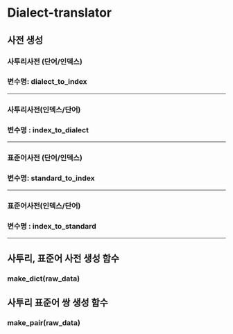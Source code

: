 # Dialect-translator

## 사전 생성

### 사투리사전 (단어/인덱스)
### 변수명: dialect_to_index

---

### 사투리사전(인덱스/단어)
### 변수명 : index_to_dialect
---
### 표준어사전 (단어/인덱스)
### 변수명: standard_to_index
---
### 표준어사전(인덱스/단어)
### 변수명 : index_to_standard
---
## 사투리, 표준어 사전 생성 함수
  ### make_dict(raw_data)
## 사투리 표준어 쌍 생성 함수 
  ### make_pair(raw_data)

